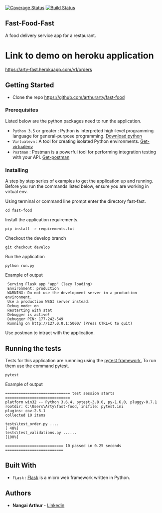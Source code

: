[![Coverage Status](https://coveralls.io/repos/github/arthurarty/fast-food/badge.svg?branch=develop)](https://coveralls.io/github/arthurarty/fast-food?branch=develop)
[![Build Status](https://travis-ci.com/arthurarty/fast-food.svg?branch=develop)](https://travis-ci.com/arthurarty/fast-food)
## Fast-Food-Fast 
A food delivery service app for a restaurant.

# Link to demo on heroku application
https://arty-fast.herokuapp.com/v1/orders

## Getting Started
* Clone the repo https://github.com/arthurarty/fast-food

### Prerequisites

Listed below are the python packages need to run the application.

* `Python 3.5` or greater : Python is interpreted high-level programming language for general-purpose programming. [Download python](https://www.python.org/downloads/)
* `Virtualevn` : A tool for creating isolated Python environments. [Get-virtualenv](https://packaging.python.org/key_projects/#virtualenv) 
* `Postman` : Postman is a powerful tool for performing integration testing with your API. [Get-postman](https://www.getpostman.com/)

### Installing

A step by step series of examples to get the application up and running. Before you run the commands listed below, ensure you are working in virtual env. 

Using terminal or command line prompt enter the directory fast-fast.

```
cd fast-food
```

Install the application requirements.

```
pip install -r requirements.txt
```
Checkout the develop branch

```
git checkout develop
```
Run the application

```
python run.py
```
Example of output
```(fast-food) C:\Users\Arty\fast-food>python run.py
 Serving Flask app "app" (lazy loading)
 Environment: production
 WARNING: Do not use the development server in a production environment.
 Use a production WSGI server instead.
 Debug mode: on
 Restarting with stat
 Debugger is active!
 Debugger PIN: 177-242-549
 Running on http://127.0.0.1:5000/ (Press CTRL+C to quit)
```
Use postman to intract with the application. 
## Running the tests

Tests for this application are runnning using the [pytest framework.](https://docs.pytest.org/en/latest/)
To run them use the command pytest.
```
pytest
```
Example of output 
```
============================= test session starts =============================
platform win32 -- Python 3.6.4, pytest-3.8.0, py-1.6.0, pluggy-0.7.1
rootdir: C:\Users\Arty\fast-food, inifile: pytest.ini
plugins: cov-2.5.1
collected 10 items

tests\test_order.py ....                                                 [ 40%]
tests\test_validations.py ......                                         [100%]

========================== 10 passed in 0.25 seconds ==========================
```
## Built With

* `FLask` : [Flask](http://flask.pocoo.org/) is a micro web framework written in Python.

## Authors

* **Nangai Arthur** - [Linkedin](www.linkedin.com/in/arthur-nangai)
